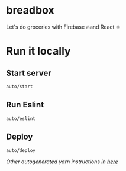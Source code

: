 # breadbox
Let's do groceries with Firebase 🔥and React ⚛️

# Run it locally
## Start server
`auto/start`

## Run Eslint
`auto/eslint`

## Deploy
`auto/deploy`

_Other autogenerated yarn instructions in [here](docs/yarn-gen-readme.md)_
